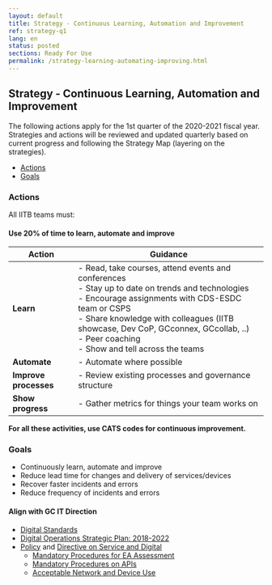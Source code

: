 ```yaml
---
layout: default
title: Strategy - Continuous Learning, Automation and Improvement
ref: strategy-q1
lang: en
status: posted
sections: Ready For Use
permalink: /strategy-learning-automating-improving.html
---
```


## Strategy - Continuous Learning, Automation and Improvement

The following actions apply for the 1st quarter of the 2020-2021 fiscal year.
Strategies and actions will be reviewed and updated quarterly based on current progress and following the Strategy Map (layering on the strategies).

- [Actions](#actions)
- [Goals](#goals)

### Actions

All IITB teams must:

#### Use 20% of time to learn, automate and improve

<!-- markdownlint-disable MD033 -->

| Action | Guidance |
|--------|----------|
| **Learn** | - Read, take courses, attend events and conferences<br /> - Stay up to date on trends and technologies</br> - Encourage assignments with CDS-ESDC team or CSPS<br /> - Share knowledge with colleagues (IITB showcase, Dev CoP, GCconnex, GCcollab, ..)<br /> - Peer coaching <br /> - Show and tell across the teams |
| **Automate** | - Automate where possible |
| **Improve processes** | - Review existing processes and governance structure |
| **Show progress** | - Gather metrics for things your team works on |

<!-- markdownlint-enable MD033 -->

**For all these activities, use CATS codes for continuous improvement.**

### Goals

- Continuously learn, automate and improve
- Reduce lead time for changes and delivery of services/devices
- Recover faster incidents and errors
- Reduce frequency of incidents and errors

#### Align with GC IT Direction

- [Digital Standards](https://www.canada.ca/en/government/system/digital-government/government-canada-digital-standards.html)
- [Digital Operations Strategic Plan: 2018-2022](https://www.canada.ca/en/government/system/digital-government/digital-operations-strategic-plan-2018-2022.html)
- [Policy](https://www.tbs-sct.gc.ca/pol/doc-eng.aspx?id=32603) and [Directive on Service and Digital](https://www.tbs-sct.gc.ca/pol/doc-eng.aspx?id=32601)
  - [Mandatory Procedures for EA Assessment](https://www.tbs-sct.gc.ca/pol/doc-eng.aspx?id=32602)
  - [Mandatory Procedures on APIs](https://www.tbs-sct.gc.ca/pol/doc-eng.aspx?id=32604)
  - [Acceptable Network and Device Use](https://www.tbs-sct.gc.ca/pol/doc-eng.aspx?id=32605)
